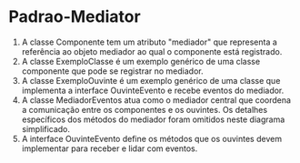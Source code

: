 # Padrao-Mediator

1) A classe Componente tem um atributo "mediador" que representa a referência ao objeto mediador ao qual o componente está registrado.
2) A classe ExemploClasse é um exemplo genérico de uma classe componente que pode se registrar no mediador.
3) A classe ExemploOuvinte é um exemplo genérico de uma classe que implementa a interface OuvinteEvento e recebe eventos do mediador.
4) A classe MediadorEventos atua como o mediador central que coordena a comunicação entre os componentes e os ouvintes. Os detalhes específicos dos métodos do mediador foram omitidos neste diagrama simplificado.
5) A interface OuvinteEvento define os métodos que os ouvintes devem implementar para receber e lidar com eventos.
